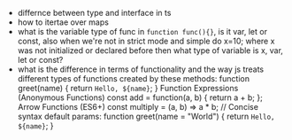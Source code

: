 - differnce between type and interface in ts
- how to itertae over maps
- what is the variable type of func in `function func(){}`, is it var, let or const, also when we're not in strict mode and simple do x=10; where x was not initialized or declared before then what type of variable is x, var, let or const?
- what is the difference in terms of functionality and the way js treats different types of functions created by these methods:
function greet(name) {
  return `Hello, ${name}`;
}
Function Expressions (Anonymous Functions)
const add = function(a, b) {
  return a + b;
};
Arrow Functions (ES6+)
const multiply = (a, b) => a * b;  // Concise syntax
default params:
function greet(name = "World") {
  return `Hello, ${name}`;
}